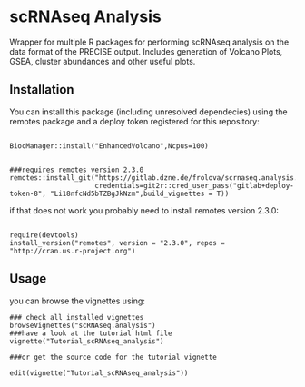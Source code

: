 # scRNAseq Analysis

Wrapper for multiple R packages for performing scRNAseq analysis on the data format of the PRECISE output. Includes generation of Volcano
Plots, GSEA, cluster abundances and other useful plots.

## Installation

You can install this package (including unresolved dependecies) using the remotes package and a deploy token registered for this repository:

```{r}

BiocManager::install("EnhancedVolcano",Ncpus=100)


###requires remotes version 2.3.0
remotes::install_git("https://gitlab.dzne.de/frolova/scrnaseq.analysis.git",
                     credentials=git2r::cred_user_pass("gitlab+deploy-token-8", "Li18nfcNd5bTZBgJkNzm",build_vignettes = T))

```

if that does not work you probably need to install remotes version 2.3.0:

```{r}

require(devtools)
install_version("remotes", version = "2.3.0", repos = "http://cran.us.r-project.org")

```

## Usage

you can browse the vignettes using:

```{r}
### check all installed vignettes
browseVignettes("scRNAseq.analysis")
###have a look at the tutorial html file 
vignette("Tutorial_scRNAseq_analysis")

###or get the source code for the tutorial vignette

edit(vignette("Tutorial_scRNAseq_analysis"))


```